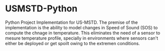 # USMSTD-Python
Python Project Implementation for US-MSTD.
The premise of the implementation is the ability to model changes in Speed of Sound (SOS) to compute the chnage in temperature. This eliminates the need of a sensor to mesure temperature profile, specially in environments where sensors can't either be deployed or get spoilt owing to the extremen conditions.
